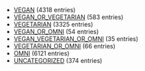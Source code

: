 - [VEGAN](category-lists/vegan) (4318 entries)
- [VEGAN_OR_VEGETARIAN](category-lists/vegan-or-vegetarian) (583 entries)
- [VEGETARIAN](category-lists/vegetarian) (3325 entries)
- [VEGAN_OR_OMNI](category-lists/vegan-or-omni) (54 entries)
- [VEGAN_VEGETARIAN_OR_OMNI](category-lists/vegan-vegetarian-or-omni) (35 entries)
- [VEGETARIAN_OR_OMNI](category-lists/vegetarian-or-omni) (66 entries)
- [OMNI](category-lists/omni) (6121 entries)
- [UNCATEGORIZED](category-lists/uncategorized) (374 entries)
